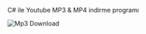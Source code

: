 C# ile Youtube MP3 & MP4 indirme programı


![Mp3 Download](https://user-images.githubusercontent.com/39457444/179117575-c7bf0ec3-1495-4d44-a4e2-25e2018483c0.jpg)
